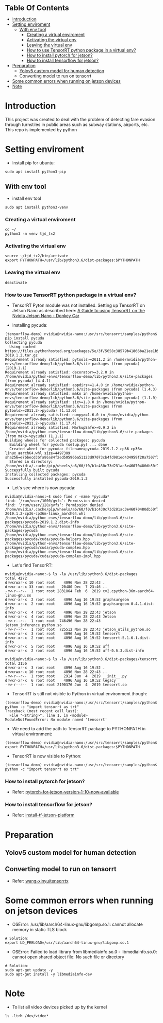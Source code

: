 <font size= "5"> **Table Of Contents** </font>
- [Introduction](#introduction)
- [Setting enviroment](#setting-enviroment)
  - [With env tool](#with-env-tool)
    - [Creating a virtual enviroment](#creating-a-virtual-enviroment)
    - [Activating the virtual env](#activating-the-virtual-env)
    - [Leaving the virtual env](#leaving-the-virtual-env)
    - [How to use TensorRT python package in a virtual env?](#how-to-use-tensorrt-python-package-in-a-virtual-env)
    - [How to install pytorch for jetson?](#how-to-install-pytorch-for-jetson)
    - [How to install tensorflow for jetson?](#how-to-install-tensorflow-for-jetson)
- [Preparation](#preparation)
  - [Yolov5 custom model for human detection](#yolov5-custom-model-for-human-detection)
  - [Converting model to run on tensorrt](#converting-model-to-run-on-tensorrt)
- [Some common errors when running on jetson devices](#some-common-errors-when-running-on-jetson-devices)
- [Note](#note)


# Introduction
This project was created to deal with the problem of detecting fare evasion through turnstiles in public areas such as subway stations, airports, etc. This repo is implemented by python
# Setting enviroment
- Install pip for ubuntu:
```
sudo apt install python3-pip
```
## With env tool 
- install env tool
```
sudo apt install python3-venv
```

### Creating a virtual enviroment
```
cd ~/
python3 -m venv tjd_tx2
```
### Activating the virtual env
```
source ~/tjd_tx2/bin/activate
export PYTHONPATH=/usr/lib/python3.6/dist-packages:$PYTHONPATH
```
### Leaving the virtual env
```
deactivate
```
### How to use TensorRT python package in a virtual env?

- TensorRT Pyton module was not installed. Setting up TensorRT on Jetson Nano as described here:
[A Guide to using TensorRT on the Nvidia Jetson Nano - Donkey Car](https://docs.donkeycar.com/guide/robot_sbc/tensorrt_jetson_nano/)

- Installing pycuda:
```
(tensorflow-demo) nvidia@nvidia-nano:/usr/src/tensorrt/samples/python$ pip install pycuda
Collecting pycuda
  Using cached https://files.pythonhosted.org/packages/5e/3f/5658c38579b41866ba21ee1b5020b8225cec86fe717e4b1c5c972de0a33c/pycuda-2019.1.2.tar.gz
Requirement already satisfied: pytools>=2011.2 in /home/nvidia/python-envs/tensorflow-demo/lib/python3.6/site-packages (from pycuda) (2019.1.1)
Requirement already satisfied: decorator>=3.2.0 in /home/nvidia/python-envs/tensorflow-demo/lib/python3.6/site-packages (from pycuda) (4.4.1)
Requirement already satisfied: appdirs>=1.4.0 in /home/nvidia/python-envs/tensorflow-demo/lib/python3.6/site-packages (from pycuda) (1.4.3)
Requirement already satisfied: mako in /home/nvidia/python-envs/tensorflow-demo/lib/python3.6/site-packages (from pycuda) (1.1.0)
Requirement already satisfied: six>=1.8.0 in /home/nvidia/python-envs/tensorflow-demo/lib/python3.6/site-packages (from pytools>=2011.2->pycuda) (1.13.0)
Requirement already satisfied: numpy>=1.6.0 in /home/nvidia/python-envs/tensorflow-demo/lib/python3.6/site-packages (from pytools>=2011.2->pycuda) (1.17.4)
Requirement already satisfied: MarkupSafe>=0.9.2 in /home/nvidia/python-envs/tensorflow-demo/lib/python3.6/site-packages (from mako->pycuda) (1.1.1)
Building wheels for collected packages: pycuda
  Building wheel for pycuda (setup.py) ... done
  Created wheel for pycuda: filename=pycuda-2019.1.2-cp36-cp36m-linux_aarch64.whl size=4497309 sha256=e7bbecd3bfa86a84f2ed505966a51123d97073cb4fd981ed434959f20a7507f3
  Stored in directory: /home/nvidia/.cache/pip/wheels/a6/60/f0/b1c430c73d281ac3e46070480db50f7907364eb6f6d3188396
Successfully built pycuda
Installing collected packages: pycuda
Successfully installed pycuda-2019.1.2
```
- Let's see where is now pycuda:
```
nvidia@nvidia-nano:~$ sudo find / -name *pycuda*
find: ‘/run/user/1000/gvfs’: Permission denied
find: ‘/run/user/120/gvfs’: Permission denied
/home/nvidia/.cache/pip/wheels/a6/60/f0/b1c430c73d281ac3e46070480db50f7907364eb6f6d3188396/pycuda-2019.1.2-cp36-cp36m-linux_aarch64.whl
/home/nvidia/python-envs/tensorflow-demo/lib/python3.6/site-packages/pycuda-2019.1.2.dist-info
/home/nvidia/python-envs/tensorflow-demo/lib/python3.6/site-packages/pycuda
/home/nvidia/python-envs/tensorflow-demo/lib/python3.6/site-packages/pycuda/cuda/pycuda-helpers.hpp
/home/nvidia/python-envs/tensorflow-demo/lib/python3.6/site-packages/pycuda/cuda/pycuda-complex.hpp
/home/nvidia/python-envs/tensorflow-demo/lib/python3.6/site-packages/pycuda/cuda/pycuda-complex-impl.hpp
```
- Let's find TensorRT:
```
nvidia@nvidia-nano:~$ ls -la /usr/lib/python3.6/dist-packages
total 4272
drwxrwxr-x 10 root root    4096 Nov 28 22:43 .
drwxr-xr-x 33 root root   20480 Dec  7 23:46 ..
-rw-r--r--  1 root root 2831864 Feb  6  2019 cv2.cpython-36m-aarch64-linux-gnu.so
drwxr-xr-x  2 root root    4096 Aug 16 19:52 graphsurgeon
drwxr-xr-x  2 root root    4096 Aug 16 19:52 graphsurgeon-0.4.1.dist-info
drwxr-xr-x  4 root root    4096 Nov 28 22:43 jetson
drwxr-xr-x  4 root root    4096 Nov 28 22:43 Jetson
-rw-r--r--  1 root root  746496 Nov 28 22:43 jetson_inference_python.so
-rw-r--r--  1 root root  725512 Nov 28 22:43 jetson_utils_python.so
drwxr-xr-x  3 root root    4096 Aug 16 19:52 tensorrt
drwxr-xr-x  2 root root    4096 Aug 16 19:52 tensorrt-5.1.6.1.dist-info
drwxr-xr-x  5 root root    4096 Aug 16 19:52 uff
drwxr-xr-x  2 root root    4096 Aug 16 19:52 uff-0.6.3.dist-info
```
```
nvidia@nvidia-nano:~$ ls -la /usr/lib/python3.6/dist-packages/tensorrt
total 2156
drwxr-xr-x  3 root root    4096 Aug 16 19:52 .
drwxrwxr-x 10 root root    4096 Nov 28 22:43 ..
-rw-r--r--  1 root root    2914 Jun  4  2019 __init__.py
drwxr-xr-x  6 root root    4096 Aug 16 19:52 legacy
-rw-r--r--  1 root root 2190376 Jun  4  2019 tensorrt.so
```

- TensorRT is still not visible to Python in virtual environment though:
```
(tensorflow-demo) nvidia@nvidia-nano:/usr/src/tensorrt/samples/python$ python -c "import tensorrt as trt"
Traceback (most recent call last):
  File "<string>", line 1, in <module>
ModuleNotFoundError: No module named 'tensorrt'
```
- We need to add the path to TensorRT package to PYTHONPATH in virtual environment:
```
(tensorflow-demo) nvidia@nvidia-nano:/usr/src/tensorrt/samples/python$ export PYTHONPATH=/usr/lib/python3.6/dist-packages:$PYTHONPATH
```
- TensorRT is now visible to Python:
```
(tensorflow-demo) nvidia@nvidia-nano:/usr/src/tensorrt/samples/python$ python -c "import tensorrt as trt"
``` 
### How to install pytorch for jetson?
- Refer: [pytorch-for-jetson-version-1-10-now-available](https://forums.developer.nvidia.com/t/pytorch-for-jetson-version-1-10-now-available/72048)
### How to install tensorflow for jetson?
- Refer: [install-tf-jetson-platform](https://docs.nvidia.com/deeplearning/frameworks/install-tf-jetson-platform/index.html#install)

# Preparation
## Yolov5 custom model for human detection
## Converting model to run on tensorrt
- Refer: [wang-xinyu/tensorrtx](https://github.com/wang-xinyu/tensorrtx/tree/master/yolov5)

# Some common errors when running on jetson devices
- OSError: /usr/lib/aarch64-linux-gnu/libgomp.so.1: cannot allocate memory in static TLS block
```
# Solution:
export LD_PRELOAD=/usr/lib/aarch64-linux-gnu/libgomp.so.1
```
- OSError: Failed to load library from libmediainfo.so.0 - libmediainfo.so.0: cannot open shared object file: No such file or directory 
```
# Solution:
sudo apt-get update -y
sudo apt-get install -y libmediainfo-dev
```

# Note
- To list all video devices picked up by the kernel
```
ls -ltrh /dev/video*
```

